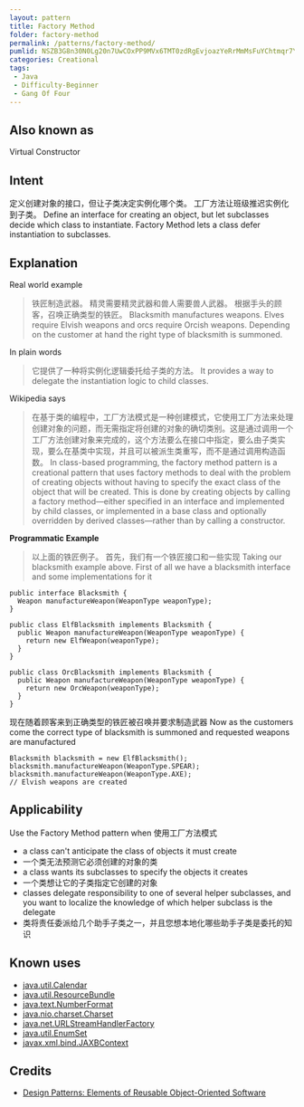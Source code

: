 ```yaml
---
layout: pattern
title: Factory Method
folder: factory-method
permalink: /patterns/factory-method/
pumlid: NSZB3G8n30N0Lg20n7UwCOxPP9MVx6TMT0zdRgEvjoazYeRrMmMsFuYChtmqr7Y6gycQq8aiQr3hSJ7OwEGtfwBUZfas0shJQR3_G2yMBFkaeQYha4B-AeUDl6FqBm00
categories: Creational
tags:
 - Java
 - Difficulty-Beginner
 - Gang Of Four
---
```


## Also known as
Virtual Constructor

## Intent
定义创建对象的接口，但让子类决定实例化哪个类。 工厂方法让班级推迟实例化到子类。
Define an interface for creating an object, but let subclasses
decide which class to instantiate. Factory Method lets a class defer
instantiation to subclasses.

## Explanation
Real world example
> 铁匠制造武器。 精灵需要精灵武器和兽人需要兽人武器。 根据手头的顾客，召唤正确类型的铁匠。
> Blacksmith manufactures weapons. Elves require Elvish weapons and orcs require Orcish weapons. Depending on the customer at hand the right type of blacksmith is summoned.

In plain words
> 它提供了一种将实例化逻辑委托给子类的方法。
> It provides a way to delegate the instantiation logic to child classes.

Wikipedia says
> 在基于类的编程中，工厂方法模式是一种创建模式，它使用工厂方法来处理创建对象的问题，而无需指定将创建的对象的确切类别。这是通过调用一个工厂方法创建对象来完成的，这个方法要么在接口中指定，要么由子类实现，要么在基类中实现，并且可以被派生类重写，而不是通过调用构造函数。
> In class-based programming, the factory method pattern is a creational pattern that uses factory methods to deal with the problem of creating objects without having to specify the exact class of the object that will be created. This is done by creating objects by calling a factory method—either specified in an interface and implemented by child classes, or implemented in a base class and optionally overridden by derived classes—rather than by calling a constructor.

 **Programmatic Example**
> 以上面的铁匠例子。 首先，我们有一个铁匠接口和一些实现
Taking our blacksmith example above. First of all we have a blacksmith interface and some implementations for it

```
public interface Blacksmith {
  Weapon manufactureWeapon(WeaponType weaponType);
}

public class ElfBlacksmith implements Blacksmith {
  public Weapon manufactureWeapon(WeaponType weaponType) {
    return new ElfWeapon(weaponType);
  }
}

public class OrcBlacksmith implements Blacksmith {
  public Weapon manufactureWeapon(WeaponType weaponType) {
    return new OrcWeapon(weaponType);
  }
}
```
现在随着顾客来到正确类型的铁匠被召唤并要求制造武器
Now as the customers come the correct type of blacksmith is summoned and requested weapons are manufactured

```
Blacksmith blacksmith = new ElfBlacksmith();
blacksmith.manufactureWeapon(WeaponType.SPEAR);
blacksmith.manufactureWeapon(WeaponType.AXE);
// Elvish weapons are created
```

## Applicability
Use the Factory Method pattern when
使用工厂方法模式
* a class can't anticipate the class of objects it must create
* 一个类无法预测它必须创建的对象的类
* a class wants its subclasses to specify the objects it creates
* 一个类想让它的子类指定它创建的对象
* classes delegate responsibility to one of several helper subclasses, and you want to localize the knowledge of which helper subclass is the delegate
* 类将责任委派给几个助手子类之一，并且您想本地化哪些助手子类是委托的知识

## Known uses

* [java.util.Calendar](http://docs.oracle.com/javase/8/docs/api/java/util/Calendar.html#getInstance--)
* [java.util.ResourceBundle](http://docs.oracle.com/javase/8/docs/api/java/util/ResourceBundle.html#getBundle-java.lang.String-)
* [java.text.NumberFormat](http://docs.oracle.com/javase/8/docs/api/java/text/NumberFormat.html#getInstance--)
* [java.nio.charset.Charset](http://docs.oracle.com/javase/8/docs/api/java/nio/charset/Charset.html#forName-java.lang.String-)
* [java.net.URLStreamHandlerFactory](http://docs.oracle.com/javase/8/docs/api/java/net/URLStreamHandlerFactory.html#createURLStreamHandler-java.lang.String-)
* [java.util.EnumSet](https://docs.oracle.com/javase/8/docs/api/java/util/EnumSet.html#of-E-)
* [javax.xml.bind.JAXBContext](https://docs.oracle.com/javase/8/docs/api/javax/xml/bind/JAXBContext.html#createMarshaller--)

## Credits

* [Design Patterns: Elements of Reusable Object-Oriented Software](http://www.amazon.com/Design-Patterns-Elements-Reusable-Object-Oriented/dp/0201633612)
